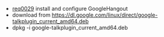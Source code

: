  * [req0029](https://github.com/DomainDrivenArchitecture/ddaRequirement/blob/master/en/requirements/req0029.md) install and configure GoogleHangout
  * download from https://dl.google.com/linux/direct/google-talkplugin_current_amd64.deb
  * dpkg -i google-talkplugin_current_amd64.deb
